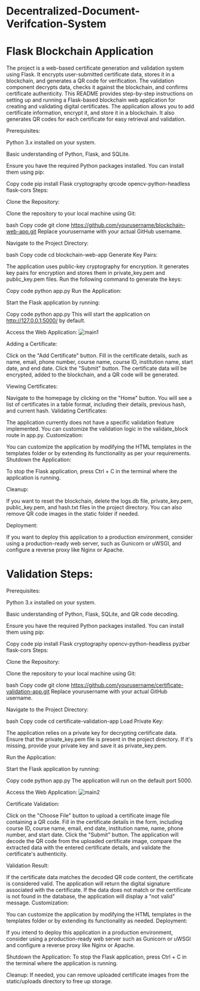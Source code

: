 # Decentralized-Document-Verifcation-System
<h1>Flask Blockchain Application</h1>
The project is a web-based certificate generation and validation system using Flask. It encrypts user-submitted certificate data, stores it in a blockchain, and generates a QR code for verification. The validation component decrypts data, checks it against the blockchain, and confirms certificate authenticity.
This README provides step-by-step instructions on setting up and running a Flask-based blockchain web application for creating and validating digital certificates. The application allows you to add certificate information, encrypt it, and store it in a blockchain. It also generates QR codes for each certificate for easy retrieval and validation.

Prerequisites:

Python 3.x installed on your system.

Basic understanding of Python, Flask, and SQLite.

Ensure you have the required Python packages installed. You can install them using pip:

Copy code
pip install Flask cryptography qrcode opencv-python-headless flask-cors
Steps:

Clone the Repository:

Clone the repository to your local machine using Git:

bash
Copy code
git clone https://github.com/yourusername/blockchain-web-app.git
Replace yourusername with your actual GitHub username.

Navigate to the Project Directory:

bash
Copy code
cd blockchain-web-app
Generate Key Pairs:

The application uses public-key cryptography for encryption. It generates key pairs for encryption and stores them in private_key.pem and public_key.pem files. Run the following command to generate the keys:

Copy code
python app.py
Run the Application:

Start the Flask application by running:

Copy code
python app.py
This will start the application on http://127.0.0.1:5000/ by default.

Access the Web Application:
![main1](https://github.com/Mayukh-Mondal-Dev/Decentralized-Document-Verifcation-System/assets/103057066/781fec20-4dab-44ed-a5e6-969455b1a3b8)


Adding a Certificate:

Click on the "Add Certificate" button.
Fill in the certificate details, such as name, email, phone number, course name, course ID, institution name, start date, and end date.
Click the "Submit" button.
The certificate data will be encrypted, added to the blockchain, and a QR code will be generated.

Viewing Certificates:

Navigate to the homepage by clicking on the "Home" button.
You will see a list of certificates in a table format, including their details, previous hash, and current hash.
Validating Certificates:

The application currently does not have a specific validation feature implemented. You can customize the validation logic in the validate_block route in app.py.
Customization:

You can customize the application by modifying the HTML templates in the templates folder or by extending its functionality as per your requirements.
Shutdown the Application:

To stop the Flask application, press Ctrl + C in the terminal where the application is running.

Cleanup:

If you want to reset the blockchain, delete the logs.db file, private_key.pem, public_key.pem, and hash.txt files in the project directory. You can also remove QR code images in the static folder if needed.

Deployment:

If you want to deploy this application to a production environment, consider using a production-ready web server, such as Gunicorn or uWSGI, and configure a reverse proxy like Nginx or Apache.



<h1>Validation Steps: </h1>
Prerequisites:

Python 3.x installed on your system.

Basic understanding of Python, Flask, SQLite, and QR code decoding.

Ensure you have the required Python packages installed. You can install them using pip:

Copy code
pip install Flask cryptography opencv-python-headless pyzbar flask-cors
Steps:

Clone the Repository:

Clone the repository to your local machine using Git:

bash
Copy code
git clone https://github.com/yourusername/certificate-validation-app.git
Replace yourusername with your actual GitHub username.

Navigate to the Project Directory:

bash
Copy code
cd certificate-validation-app
Load Private Key:

The application relies on a private key for decrypting certificate data. Ensure that the private_key.pem file is present in the project directory. If it's missing, provide your private key and save it as private_key.pem.

Run the Application:

Start the Flask application by running:

Copy code
python app.py
The application will run on the default port 5000.

Access the Web Application:
![main2](https://github.com/Mayukh-Mondal-Dev/Decentralized-Document-Verifcation-System/assets/103057066/db373f69-0bfc-47a6-9489-0465c03ed46a)


Certificate Validation:

Click on the "Choose File" button to upload a certificate image file containing a QR code.
Fill in the certificate details in the form, including course ID, course name, email, end date, institution name, name, phone number, and start date.
Click the "Submit" button.
The application will decode the QR code from the uploaded certificate image, compare the extracted data with the entered certificate details, and validate the certificate's authenticity.

Validation Result:

If the certificate data matches the decoded QR code content, the certificate is considered valid. The application will return the digital signature associated with the certificate.
If the data does not match or the certificate is not found in the database, the application will display a "not valid" message.
Customization:

You can customize the application by modifying the HTML templates in the templates folder or by extending its functionality as needed.
Deployment:

If you intend to deploy this application in a production environment, consider using a production-ready web server such as Gunicorn or uWSGI and configure a reverse proxy like Nginx or Apache.

Shutdown the Application:
To stop the Flask application, press Ctrl + C in the terminal where the application is running.

Cleanup:
If needed, you can remove uploaded certificate images from the static/uploads directory to free up storage.

